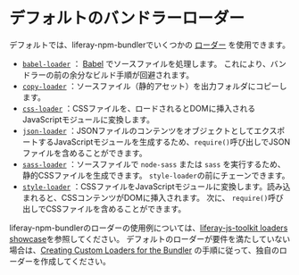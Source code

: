 # デフォルトのバンドラーローダー

デフォルトでは、liferay-npm-bundlerでいくつかの [ローダー](./understanding-bundler-loaders.md) を使用できます。

* [`babel-loader`](https://github.com/liferay/liferay-js-toolkit/tree/master/packages/liferay-npm-bundler-loader-babel-loader) ： [Babel](https://babeljs.io/) でソースファイルを処理します。 これにより、バンドラーの前の余分なビルド手順が回避されます。
* [`copy-loader`](https://github.com/liferay/liferay-js-toolkit/tree/master/packages/liferay-npm-bundler-loader-copy-loader) ：ソースファイル（静的アセット）を出力フォルダにコピーします。
* [`css-loader`](https://github.com/liferay/liferay-js-toolkit/tree/master/packages/liferay-npm-bundler-loader-css-loader) ：CSSファイルを、ロードされるとDOMに挿入されるJavaScriptモジュールに変換します。
* [`json-loader`](https://github.com/liferay/liferay-js-toolkit/tree/master/packages/liferay-npm-bundler-loader-json-loader) ：JSONファイルのコンテンツをオブジェクトとしてエクスポートするJavaScriptモジュールを生成するため、`require()`呼び出しでJSONファイルを含めることができます。
* [`sass-loader`](https://github.com/liferay/liferay-js-toolkit/tree/master/packages/liferay-npm-bundler-loader-sass-loader) ：ソースファイルで `node-sass` または `sass` を実行するため、静的CSSファイルを生成できます。 `style-loader`の前にチェーンできます。
* [`style-loader`](https://github.com/liferay/liferay-js-toolkit/tree/master/packages/liferay-npm-bundler-loader-style-loader) ：CSSファイルをJavaScriptモジュールに変換します。読み込まれると、CSSコンテンツがDOMに挿入されます。 次に、 `require()`呼び出しでCSSファイルを含めることができます。

liferay-npm-bundlerのローダーの使用例については、[liferay-js-toolkit loaders showcase](https://github.com/izaera/liferay-js-toolkit-showcase/tree/loaders)を参照してください。 デフォルトのローダーが要件を満たしていない場合は、[Creating Custom Loaders for the Bundler](../../creating-custom-loaders-for-the-liferay-npm-bundler.md) <!-- JR: Broken link, not sure where it is supposed to redirect to. --> の手順に従って、独自のローダーを作成してください。
